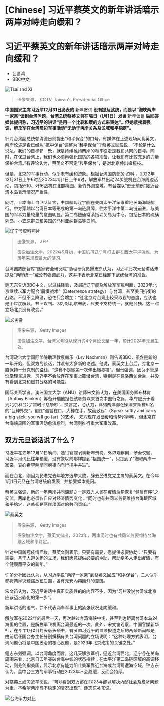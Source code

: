 # [Chinese] 习近平蔡英文的新年讲话暗示两岸对峙走向缓和？

#  习近平蔡英文的新年讲话暗示两岸对峙走向缓和？

  * 吕嘉鸿 
  * BBC中文 


![Tsai and Xi](_128193842_c4c9776e-ba9f-4ea6-830c-ed9d432b025a.jpg)

> 图像来源，  CCTV, Taiwan's Presidential Office

**中国国家主席习近平12月31日发表的** 新年贺词  **没有提及武统，而是以“海峡两岸一家亲”谈到台湾问题，台湾总统蔡英文则在隔日（1月1日）发表** 新年谈话  **后回答媒体提问称，习近平的讲话“是用一个比较和缓的方式来表达”。但她紧接着强调，解放军在台湾周边军事活动“无助于两岸关系及区域和平稳定”。**

针对台湾副总统赖清德日前提出“和平保台”的口号，有媒体在上述现场问蔡英文，两岸论述是否已经从“抗中保台”调整为“和平保台”？蔡英文回应说，“不论是什么说法，我们的目标都一致，就是持续维持两岸的和平稳定是我们共同的目标。同时，在保卫台湾上，我们也必须再强化国防的各项准备，让我们有比较充足的力量保护台湾。”有评论认为，蔡英文不否定“和平保台”，是对北京伸出橄榄枝。

但是，北京的军事行动，似乎未有缓和迹象。根据台湾国防部的 资料  ，2022年12月31日上午6时至2023年1月1日上午6时，解放军共出动24架战机在台海周边活动，包括歼10、歼16战机在北部桃园、新竹外海空域。​有台媒以“史无前例”接近台湾本岛表示情况严重性。

同时，日本海上自卫队证实，中国航母辽宁舰在美国太平洋军事重地关岛海域航行。中方穿越以台湾日本等形成的第一岛链屏障，往太平洋中第二岛链前进，与美国的军事力量较量的意图明显。第二岛链通常系指以关岛为中心，包括日本的硫磺列岛、小笠原群岛和美国的马利亚纳群岛等岛屿。

![辽宁号资料照片](_117867178_whatsubject.jpg)

> 图像来源，  AFP
>
> 图像加注文字，2022年5月初，中国航母辽宁号打击群在西太平洋演练，为历年来规模最大的演习。

台湾国防部智库“国家安全研究院”助理研究员鍾志东认为，习近平此次元旦讲话未提及“两岸统一”或没有强调武力，这并不表示北京已经卸下武统台湾的准备。

鍾志东告诉BBC中文，以过往经验，及最近辽宁舰及解放军军舰判断，2023年北京继续以军力配合“震慑战术”（Deterrence strategy）与台湾，甚至美日抗衡的战略，不但不会降温，恐怕只会增加：“说北京对台湾比较采取软的态度，应该也是个过度解读，甚至误判。因为对北京来说，只要不支持统一，就是台独。这一点立场北京没有改变。”

![义务役](_128134423_gettyimages-911985014.jpg)

> 图像来源，  Getty Images
>
> 图像加注文字，台湾义务役从现行的4个月延长至一年，预计2024年元旦生效。

台湾政治大学国际学院助理教授南乐（Lev Nachman）则告诉BBC，虽然是新的一年开始，但双方的谈话，并没有太多新的论述。他说，蔡英文上台后，对北京一直保持十分克制的路线，“这也不是她第一次伸出橄榄枝”。但他强调，因为不管是谁掌理民进党，习近平不会放弃在军事上震慑台湾，特别是在佩洛西访台后，并没有看到北京和缓其战略的可能性。

国际关系学者，澳洲国立大学（ANU）讲师宋文笛认为，在美国国务卿布林肯（Antony Blinken）筹备开启他担任该职务以来首次中国行之际，华府应乐于看到北京和台北“暂时平息争吵”。换言之，他认为，此刻两岸都在操演罗斯福知名的“巨棒外交”，锻炼“温言在口，大棒在手，故而致远”（Speak softly and carry a big stick, you will go far）的艺术， 双方现在发出缓和情势的声明，但北京在台海峡周围的军事活动愈演愈烈，台湾则推行重大军事改革。

##  双方元旦谈话说了什么？

习近平在去年12月31日晚间，透过官媒发表新年贺词。外界观察到，涉台议题，习近平用词比往年和缓，没有像以前那样提到“祖国统一”，只提到了“海峡两岸一家亲，衷心希望两岸同胞相向而行携手并进”。

而在台北，刚因为民进党去年地方选举大败，辞去民进党党主席的蔡英文。在今年1月1日元旦在台湾总统府发表，并接受媒体提问。

蔡英文强调，新的一年两岸共同课题之一是双方人民在疫情后能恢复“健康有序”之交流。两岸也必须各自应对经济情势变化：“同时也有共同义务要维持台海跟区域和平稳定，这些都是两岸须面对的共同责任。”

![蔡英文](_128134421_gettyimages-1237442428.jpg)

> 图像来源，  Getty Images
>
> 图像加注文字，蔡英文指出，2023年，两岸同时也有共同义务要维持台海跟区域和平稳定。

针对中国新冠疫情严峻，蔡英文则表示，只要有需要，愿提供必要协助：“只要有需要，基于人道关怀的立场，我们愿意提供必要的协助，帮助更多人走出疫情，有个健康而平安的新年。”

许多分析因此认为，从习近平说“两岸一家亲”到蔡英文回应“和平保台”，二人似乎都将两岸议题摆放在后面，各有先安内再攘外的意图。

宋文笛认为，习近平讲话中真正实质性的的内容不多，因为“习并没说台湾或北京应该迈出软化的第一步”。


新年讲话的语气，并不代表两岸军事上的紧张状况走向缓和。

解放军在2022年的最后一天，再次越过台湾海峡中线，甚至到达距离台湾本岛24海里的位置，是解放军飞机离台湾最近的一次。此外，宋文笛观察，中国官媒新华社，在今年1月2日的头版头条中，有关置习近平的置顶报道之后的两条新闻都是由前后任国台办主任分别撰稿有关台湾问题的立场说明：“这种处理方式表明，台湾问题仍将是中国政治的核心议题，是2023年北京政策的关键之处。”

鍾志东则强调，以台湾角度而言，这几天解放军机，逼近台湾西北，辽宁号在关岛周围来看，北京自去年突破台海中线的状态持续；在太平洋第二岛链区域的高调移动，则是剑指美国，显示北京有能力阻止美军靠近台海或台湾周遭海空域。钟志东认为，美中台三方的军事行动在2023年不会趋缓，反而会持续。

对蔡英文或习近平来说，“可以看到双方都在2023年都以解决内部社会及经济问题为重，不希望两岸有不稳定的情况出现”，鍾志东补充说。

![台海军力对比](_128192520_china_taiwan_military_balance_ws_2x640-nc.png)



